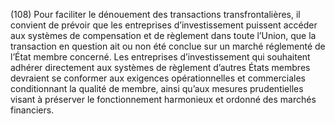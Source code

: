 (108) Pour faciliter le dénouement des transactions transfrontalières, il convient de prévoir que les entreprises d’investissement puissent accéder aux systèmes de compensation et de règlement dans toute l’Union, que la transaction en question ait ou non été conclue sur un marché réglementé de l’État membre concerné. Les entreprises d’investissement qui souhaitent adhérer directement aux systèmes de règlement d’autres États membres devraient se conformer aux exigences opérationnelles et commerciales conditionnant la qualité de membre, ainsi qu’aux mesures prudentielles visant à préserver le fonctionnement harmonieux et ordonné des marchés financiers.